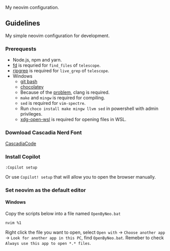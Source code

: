 My neovim configuration.

## Guidelines

My simple neovim configuration for development.

### Prerequests
- Node.js, npm and yarn.
- [fd](https://github.com/sharkdp/fd) is requried for `find_files` of `telescope`.
- [ripgrep](https://github.com/BurntSushi/ripgrep) is required for `live_grep` of `telescope`.
- Windows
  - [git bash](https://git-scm.com/downloads)
  - [chocolatey](https://docs.chocolatey.org/en-us/choco/setup#non-administrative-install)
  - Because of the [problem](https://github.com/nvim-treesitter/nvim-treesitter/wiki/Windows-support#troubleshooting), clang is required.
  - `make` and `mingw` is required for compiling.
  - `sed` is required for `vim-spectre`.
  - Run `choco install make mingw llvm sed` in powershell with admin privileges.
  - [xdg-open-wsl](https://github.com/cpbotha/xdg-open-wsl) is required for opening files in WSL.

### Download Cascadia Nerd Font
[CascadiaCode](https://github.com/ryanoasis/nerd-fonts/tree/master/patched-fonts/CascadiaCode)

### Install Copilot

```
:Copilot setup
```
Or use `Copilot! setup` that will allow you to open the browser manually.

### Set neovim as the default editor

#### Windows

Copy the scripts below into a file named `OpenByNeo.bat`
```
nvim %1
```
Right click the file you want to open, select `Open with` -> `Choose another app` -> `Look for another app in this PC`, find `OpenByNeo.bat`. Remeber to check `Always use this app to open *.* files`.
